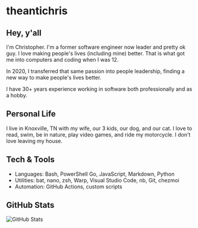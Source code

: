 # theantichris

## Hey, y'all

I'm Christopher. I'm a former software engineer now leader and pretty ok guy. I love making people's lives (including mine) better. That is what got me into computers and coding when I was 12.

In 2020, I transferred that same passion into people leadership, finding a new way to make people's lives better.

I have 30+ years experience working in software both professionally and as a hobby.

## Personal Life

I live in Knoxville, TN with my wife, our 3 kids, our dog, and our cat. I love to read, swim, be in nature, play video games, and ride my motorcycle. I don't love leaving my house.

## Tech & Tools

- Languages: Bash, PowerShell Go, JavaScript, Markdown, Python
- Utilities: bat, nano, zsh, Warp, Visual Studio Code, nb, Git, chezmoi
- Automation: GitHub Actions, custom scripts

## GitHub Stats

![GitHub Stats](https://github-readme-stats.vercel.app/api?username=theantichris&show_icons=true&theme=tokyonight)
